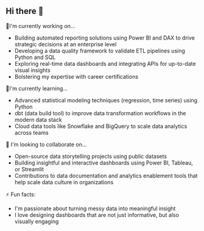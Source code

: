 ## Hi there 👋
🔭I'm currently working on...
- Building automated reporting solutions using Power BI and DAX to drive strategic decisions at an enterprise level
- Developing a data quality framework to validate ETL pipelines using Python and SQL
- Exploring real-time data dashboards and integrating APIs for up-to-date visual insights
- Bolstering my expertise with career certifications

🌱I'm currently learning...
- Advanced statistical modeling techniques (regression, time series) using Python
- dbt (data build tool) to improve data transformation workflows in the modern data stack
- Cloud data tools like Snowflake and BigQuery to scale data analytics across teams

👯 I'm looking to collaborate on...
- Open-source data storytelling projects using public datasets
- Building insightful and interactive dashboards using Power BI, Tableau, or Streamlit
- Contributions to data documentation and analytics enablement tools that help scale data culture in organizations

⚡ Fun facts:
- I'm passionate about turning messy data into meaningful insight
- I love designing dashboards that are not just informative, but also visually engaging



<!--
**crnies/crnies** is a ✨ _special_ ✨ repository because its `README.md` (this file) appears on your GitHub profile.

- 🔭 I’m currently working on ... Career certifications
- 🌱 I’m currently learning ... Python, Power BI, Snowflake, and all continuous learning in between
- 👯 I’m looking to collaborate on ...

